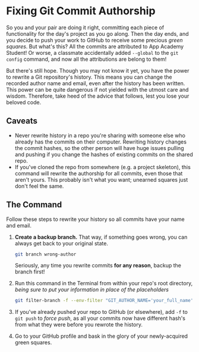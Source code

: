 # Fixing Git Commit Authorship

So you and your pair are doing it right, committing each piece of functionality
for the day's project as you go along. Then the day ends, and you decide to
push your work to GitHub to receive some precious *green squares*. But what's
this? All the commits are attributed to App Academy Student! Or worse, a
classmate accidentally added `--global` to the `git config` command, and now
all the attributions are belong to them!

But there's still hope. Though you may not know it yet, you have the power to
rewrite a Git repository's history. This means you can change the recorded
author name and email, even after the history has been written. This power
can be quite dangerous if not yielded with the utmost care and wisdom.
Therefore, take heed of the advice that follows, lest you lose your beloved
code.

## Caveats

- Never rewrite history in a repo you're sharing with someone else who already
    has the commits on their computer. Rewriting history changes the commit
    hashes, so the other person will have huge issues pulling and pushing if
    you change the hashes of existing commits on the shared repo.
- If you've cloned the repo from somewhere (e.g. a project skeleton), this
    command will rewrite the authorship for all commits, even those that aren't
    yours. This probably isn't what you want; unearned squares just don't
    feel the same.

## The Command

Follow these steps to rewrite your history so all commits have
your name and email.

1. **Create a backup branch.** That way, if something goes wrong, you
    can always get back to your original state.

    ```bash
    git branch wrong-author
    ```

    Seriously, any time you rewrite commits **for any reason**, backup
    the branch first!

2. Run this command in the Terminal from within your repo's root directory,
    *being sure to put your information in place of the placeholders*

    ```bash
    git filter-branch -f --env-filter "GIT_AUTHOR_NAME='your_full_name'; GIT_AUTHOR_EMAIL='your_email'; GIT_COMMITTER_NAME='your_full_name'; GIT_COMMITTER_EMAIL='your_email';" HEAD
    ```

3. If you've already pushed your repo to GitHub (or elsewhere), add `-f`
    to `git push` to *force push*, as all your commits now have different
    hash's from what they were before you rewrote the history.
4. Go to your GitHub profile and bask in the glory of your newly-acquired
    green squares.
